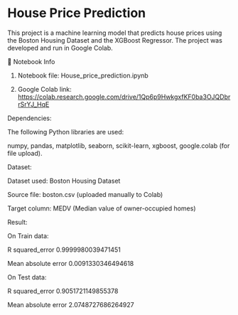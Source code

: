 # House Price Prediction

This project is a machine learning model that predicts house prices using the Boston Housing Dataset and the XGBoost Regressor.
The project was developed and run in Google Colab.

📌 Notebook Info

1. Notebook file: House_price_prediction.ipynb

2. Google Colab link:
   https://colab.research.google.com/drive/1Qp6p9HwkgxfKF0ba3OJQDbrrSrYJ_HqE

Dependencies:

The following Python libraries are used:

numpy,
pandas,
matplotlib,
seaborn,
scikit-learn,
xgboost,
google.colab (for file upload).

Dataset:

  Dataset used: Boston Housing Dataset
  
  Source file: boston.csv (uploaded manually to Colab)
  
  Target column: MEDV (Median value of owner-occupied homes)

Result:

 On Train data:
 
 R squared_error 0.9999980039471451
 
 Mean absolute error 0.0091330346494618

 On Test data:
 
 R squared_error 0.9051721149855378
 
 Mean absolute error 2.0748727686264927

